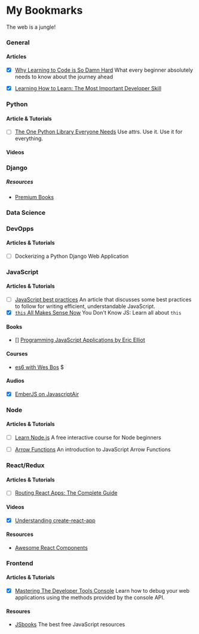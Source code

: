 # My Bookmarks
 The web is a jungle!
 
### General
 
#### Articles
- [x] [Why Learning to Code is So Damn Hard](https://www.vikingcodeschool.com/posts/why-learning-to-code-is-so-damn-hard)
      What every beginner absolutely needs to know about the journey ahead

- [X] [Learning How to Learn: The Most Important Developer Skill](https://medium.freecodecamp.com/learning-how-to-learn-the-most-important-developer-skill-7bf62dfaf67d#.kj6ebq7nj)
      

### Python

#### Article & Tutorials
- [ ] [The One Python Library Everyone Needs](https://glyph.twistedmatrix.com/2016/08/attrs.html)
  Use attrs. Use it. Use it for everything.
    

#### Videos


### Django


##### Resources

- [Premium Books](http://djangoweekly.com/books/)



### Data Science


### DevOpps

#### Articles & Tutorials

- [ ] Dockerizing a Python Django Web Application

### JavaScript

#### Articles & Tutorials

- [ ] [JavaScript best practices](https://docs.webplatform.org/wiki/tutorials/javascript_best_practices)
      An article that discusses some best practices to follow for writing efficient, understandable JavaScript.
- [X] [`this` All Makes Sense Now](https://github.com/getify/You-Dont-Know-JS/blob/master/this%20%26%20object%20prototypes/ch2.md)
      You Don't Know JS: Learn all about `this`
       
#### Books
- [] [Programming JavaScript Applications by Eric Elliot](http://chimera.labs.oreilly.com/books/1234000000262/index.html)

#### Courses
- [es6 with Wes Bos](https://es6.io/) $

#### Audios

- [X] [EmberJS on JavascriptAir](https://javascriptair.com/episodes/2016-04-27/)

### Node

#### Articles & Tutorials

- [ ] [Learn Node.js](https://hyperdev.com/help/learn-node-js-free-beginner-course)
      A free interactive course for Node beginners     
- [ ] [Arrow Functions](http://wesbos.com/arrow-functions)
      An introduction to JavaScript Arrow Functions


### React/Redux

#### Articles & Tutorials

- [ ] [Routing React Apps: The Complete Guide](https://scotch.io/tutorials/routing-react-apps-the-complete-guide?utm_source=javascriptweekly&utm_medium=email)
      
#### Videos

- [X] [Understanding create-react-app](https://www.youtube.com/watch?v=wLgHjZM4pWM)

#### Resources

- [Awesome React Components](https://github.com/brillout/awesome-react-components)

### Frontend

#### Articles & Tutorials

- [x] [Mastering The Developer Tools Console](http://blog.teamtreehouse.com/mastering-developer-tools-console)
      Learn how to debug your web applications using the methods provided by the console API.


#### Resoures

- [JSbooks](http://jsbooks.revolunet.com/)
  The best free JavaScript resources

